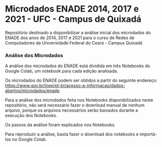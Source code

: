 # **Microdados ENADE 2014, 2017 e 2021 - UFC - Campus de Quixadá**

Repositório destinado a disponibilizar a análise inicial dos microdados do ENADE dos anos de 2014, 2017 e 2021 para o curso de Redes de Computadores da Universidade Federal do Ceará - Campus Quixadá

### **Análise dos Microdados**

A análise dos microdados do ENADE está dividida em três Notebooks do Google Colab, um notebook para cada edição analisada.

Os microdados do ENADE podem ser obtidos a partir do seguinte endereço: https://www.gov.br/inep/pt-br/acesso-a-informacao/dados-abertos/microdados/enade.

Para a análise dos microdados feita nos Notebooks disponibilizados neste repositório, não será necessário fazer o download manual de nenhum arquivo, porque os arquivos necessários serão baixados durante a execução dos Notebooks.

Os passos da análise foram explicados nos Notebooks.

Para reproduzir a análise, basta fazer o download dos notebooks e importá-los no Google Colab.

